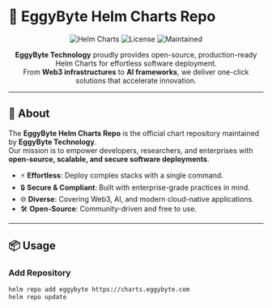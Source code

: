 # 🚀 EggyByte Helm Charts Repo

<p align="center">
  <img src="https://img.shields.io/badge/Helm-Charts-blue?logo=helm&logoColor=white" alt="Helm Charts">
  <img src="https://img.shields.io/github/license/eggybyte-technology/eggybyte-helm-charts" alt="License">
  <img src="https://img.shields.io/badge/Maintained-yes-brightgreen.svg" alt="Maintained">
</p>

<p align="center">
  <b>EggyByte Technology</b> proudly provides open-source, production-ready Helm Charts for effortless software deployment.<br/>
  From <b>Web3 infrastructures</b> to <b>AI frameworks</b>, we deliver one-click solutions that accelerate innovation.
</p>

---

## 🌟 About

The **EggyByte Helm Charts Repo** is the official chart repository maintained by **EggyByte Technology**.  
Our mission is to empower developers, researchers, and enterprises with **open-source, scalable, and secure software deployments**.

- ⚡ **Effortless**: Deploy complex stacks with a single command.  
- 🔒 **Secure & Compliant**: Built with enterprise-grade practices in mind.  
- 🌐 **Diverse**: Covering Web3, AI, and modern cloud-native applications.  
- 🛠 **Open-Source**: Community-driven and free to use.

---

## 📦 Usage

### Add Repository
```bash
helm repo add eggybyte https://charts.eggybyte.com
helm repo update
